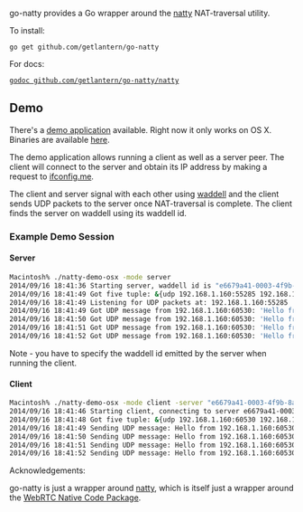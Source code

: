 go-natty provides a Go wrapper around the
[natty](https://github.com/getlantern/natty) NAT-traversal utility.

To install:

`go get github.com/getlantern/go-natty`

For docs:

[`godoc github.com/getlantern/go-natty/natty`](https://godoc.org/github.com/getlantern/go-natty/natty)

## Demo

There's a [demo application](tree/master/demo) available. Right now it only
works on OS X. Binaries are available
[here](https://github.com/getlantern/go-natty/releases/download/demo-0.0.1/natty-demo-osx).

The demo application allows running a client as well as a server peer. The
client will connect to the server and obtain its IP address by making a request
to [ifconfig.me](http://ifconfig.me/ip).

The client and server signal with each other using
[waddell](getlantern/waddell) and the client sends UDP packets to the server
once NAT-traversal is complete. The client finds the server on waddell using
its waddell id.

### Example Demo Session

#### Server

```bash
Macintosh% ./natty-demo-osx -mode server                                                            
2014/09/16 18:41:36 Starting server, waddell id is "e6679a41-0003-4f9b-8ae4-671a8a196d13"
2014/09/16 18:41:49 Got five tuple: &{udp 192.168.1.160:55285 192.168.1.160:60530}
2014/09/16 18:41:49 Listening for UDP packets at: 192.168.1.160:55285
2014/09/16 18:41:49 Got UDP message from 192.168.1.160:60530: 'Hello from 192.168.1.160:60530'
2014/09/16 18:41:50 Got UDP message from 192.168.1.160:60530: 'Hello from 192.168.1.160:60530'
2014/09/16 18:41:51 Got UDP message from 192.168.1.160:60530: 'Hello from 192.168.1.160:60530'
2014/09/16 18:41:52 Got UDP message from 192.168.1.160:60530: 'Hello from 192.168.1.160:60530'
```

Note - you have to specify the waddell id emitted by the server when running the
client.

#### Client

```bash
Macintosh% ./natty-demo-osx -mode client -server "e6679a41-0003-4f9b-8ae4-671a8a196d13"
2014/09/16 18:41:46 Starting client, connecting to server e6679a41-0003-4f9b-8ae4-671a8a196d13 ...
2014/09/16 18:41:48 Got five tuple: &{udp 192.168.1.160:60530 192.168.1.160:55285}
2014/09/16 18:41:49 Sending UDP message: Hello from 192.168.1.160:60530
2014/09/16 18:41:50 Sending UDP message: Hello from 192.168.1.160:60530
2014/09/16 18:41:51 Sending UDP message: Hello from 192.168.1.160:60530
2014/09/16 18:41:52 Sending UDP message: Hello from 192.168.1.160:60530
```

Acknowledgements:

go-natty is just a wrapper around [natty](https://github.com/getlantern/natty),
which is itself just a wrapper around the
[WebRTC Native Code Package](http://www.webrtc.org/webrtc-native-code-package).